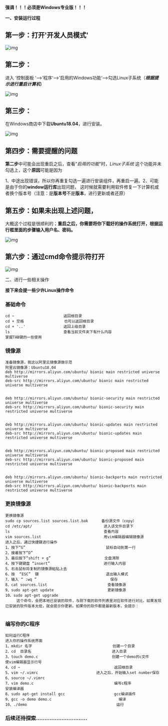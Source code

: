 


**强调！！！必须是Windows专业版！！！**

**一、安装运行过程**

## **第一步**：打开'开发人员模式'

![img](https://unleashed.oss-cn-beijing.aliyuncs.com/picgo/1642668088823-ea0d81a2-56f7-4b0e-8428-6193c073838c.png)

## **第二步**：

进入 ’控制面板 ‘——>’程序‘——>’启用的Windows功能‘——>勾选Linux子系统（***根据提示进行重启计算机***）

![img](https://unleashed.oss-cn-beijing.aliyuncs.com/picgo/1642668088848-7685043b-a966-4115-ac35-1c34ab0bc41a.png)

## **第三步**：

在Windows商店中下载**Ubuntu18.04**，进行安装。

![img](https://unleashed.oss-cn-beijing.aliyuncs.com/picgo/1642668088889-342e3727-8b16-4297-9aae-764348054b97.png)

## **第四步**：**需要提醒的问题**

**第二步**中可能会出现重启之后，查看“*启用的功能*”时，*Linux子系统* 这个功能并未勾选上，这个**原因**可能是因为

1、中途出现错误，所以你再重复勾选一遍进行安装组件，再重启一遍。2、可能是由于你的**window运行库**出现问题，
这时候就需要利用软件修复一下计算机或者换个版本号（注意：是**版本号**不是**版本**，进行更新或者还原）



## **第五步**：如果未出现上述问题，

大概这个过程是很顺利的；**重启之后，**你需要将你下载好的操作系统打开，根据运行框里面的步骤**输入用户名、密码。**

![img](https://unleashed.oss-cn-beijing.aliyuncs.com/picgo/1642668088873-01b7ba7c-0db1-4727-940d-6f189be4dc51.png)

## 第六步：通过cmd命令提示符打开

![img](https://unleashed.oss-cn-beijing.aliyuncs.com/picgo/1642668088853-13686039-65ab-4e2a-af9a-7104c116ff95.png)

二、进行一些相关操作

**接下来会提一些少许Linux操作命令**

### **基础命令**

```
cd ~                      返回根目录
cd + 空格                  也可以返回根目录
cd + '..'                 返回上级目录
ls                        查看当前文件夹下有什么内容
掌握TAB键的一些使用
```



### 镜像源

```
准备镜像源，我这以阿里云镜像源做示范
阿里云镜像源：Ubuntu18.04
deb http://mirrors.aliyun.com/ubuntu/ bionic main restricted universe multiverse
deb-src http://mirrors.aliyun.com/ubuntu/ bionic main restricted universe multiverse


deb http://mirrors.aliyun.com/ubuntu/ bionic-security main restricted universe multiverse
deb-src http://mirrors.aliyun.com/ubuntu/ bionic-security main restricted universe multiverse


deb http://mirrors.aliyun.com/ubuntu/ bionic-updates main restricted universe multiverse
deb-src http://mirrors.aliyun.com/ubuntu/ bionic-updates main restricted universe multiverse


deb http://mirrors.aliyun.com/ubuntu/ bionic-proposed main restricted universe multiverse
deb-src http://mirrors.aliyun.com/ubuntu/ bionic-proposed main restricted universe multiverse


deb http://mirrors.aliyun.com/ubuntu/ bionic-backports main restricted universe multiverse
deb-src http://mirrors.aliyun.com/ubuntu/ bionic-backports main restricted universe multiverse

```





### 更换镜像源

```
更换镜像源
sudo cp sources.list sources.list.bak      备份源文件（copy）   
cd /etc/apt/                                进入该文件目录下
ls                                          查看内容
vim sources.list                            用vim编辑器编辑镜像源
进入之后，通过快捷键进行操作
1、按下“G”                                    鼠标自动到第一行
2、接着按下“D”     
3、最后按下“shift + g”                        全盘清除
4、按下键键盘 “insert”                        进行输入内容
5、右击鼠标将复制的镜像源粘贴上去
6、按  “ESC”  键                              退出输入模式
7、输入 “ :wq ”                                 保存
8、cat sources.list                           查看镜像源
9、sudo apt-get update                        更新镜像源
10、sudo apt-get upgrade
     这个命令，会把本地已安装的软件，与刚下载的软件列表里对应软件进行对比，如果发现已安装的软件版本太低，就会提示你更新。如果你的软件都是最新版本，会提示：
     
```



### 编写你的C程序

```
如何运行C程序
进入你的操作系统界面
1、mkdir 名字                                    创建一个目录
2、cd  目录名                                    进入目录
3、touch demo.c                                 创建一个demo的c文件
使vim编辑器显示行号
4、cd ~                                          返回根目录
5、vim ~/.vimrc                          进入之后，开始输入set number保存
6、source ~/.vimrc                          
7、vim demo.c                                    编写c程序
安装编译器
8、sudo apt-get install gcc                      gcc编译插件
9、gcc -o demo demo.c                              编译
10、./demo                                        运行
```





### 后续还待探索…………………………
